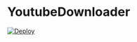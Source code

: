 # YoutubeDownloader

[![Deploy](https://www.herokucdn.com/deploy/button.svg)](https://heroku.com/deploy?template=https://github.com/Necan03/YoutubeDownloader/tree/master)
